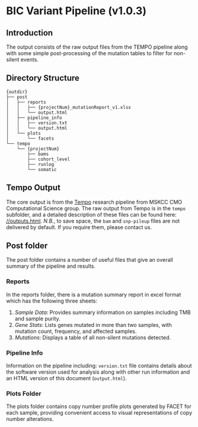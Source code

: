 # BIC Variant Pipeline (v1.0.3)

## Introduction

The output consists of the raw output files from the TEMPO pipeline along with some simple post-processing of the mutation tables to filter for non-silent events.


## Directory Structure

```
{outdir}
├── post
│   ├── reports
│   │   ├── {projectNum}_mutationReport_v1.xlsx
│   │   └── output.html
│   ├── pipeline_info
│   │   ├── version.txt
│   │   └── output.html
│   └── plots
│       └── facets
└── tempo
    └── {projectNum}
        ├── bams
        ├── cohort_level
        ├── runlog
        └── somatic
```

## Tempo Output

The core output is from the [Tempo](https://github.com/mskcc/tempo) research pipeline from MSKCC CMO Computational Science group. The raw output from Tempo is in the `tempo` subfolder, and a detailed description of these files can be found here: [//outputs.html](https://deploy-preview-983--cmotempo.netlify.app/outputs.html). _N.B._, to save space, the `bam` and `snp-pileup` files are not delivered by default. If you require them, please contact us.


## Post folder

The post folder contains a number of useful files that give an overall summary of the pipeline and results.


### Reports

In the reports folder, there is a mutation summary report in excel format which has the following three sheets:

1. *Sample Data*: Provides summary information on samples including TMB and sample purity.
2. *Gene Stats*: Lists genes mutated in more than two samples, with mutation count, frequency, and affected samples.
3. *Mutations*: Displays a table of all non-silent mutations detected.


### Pipeline Info

Information on the pipeline including: `version.txt` file contains details about the software version used for analysis along with other run information and an HTML version of this document (`output.html`).


### Plots Folder

The plots folder contains copy number profile plots generated by FACET for each sample, providing convenient access to visual representations of copy number alterations.
